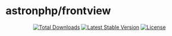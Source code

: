 <h1>astronphp/frontview</h1>

<p align="center">
	<a href="https://packagist.org/packages/astronphp/frontview"><img src="https://poser.pugx.org/astronphp/frontview/d/total.svg" alt="Total Downloads"></a>
	<a href="https://packagist.org/packages/astronphp/frontview"><img src="https://poser.pugx.org/astronphp/frontview/v/stable.svg" alt="Latest Stable Version"></a>
	<a href="https://packagist.org/packages/astronphp/frontview"><img src="https://poser.pugx.org/astronphp/frontview/license.svg" alt="License"></a>
</p>
